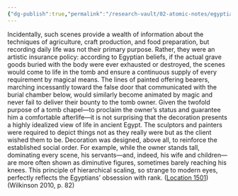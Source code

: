 ```yaml
---
{"dg-publish":true,"permalink":"/research-vault/02-atomic-notes/egyptian-beliefs-mean-that-grave-art-and-public-displays-are-highly-idealized-depictions/"}
---
```


Incidentally, such scenes provide a wealth of information about the techniques of agriculture, craft production, and food preparation, but recording daily life was not their primary purpose. Rather, they were an artistic insurance policy: according to Egyptian beliefs, if the actual grave goods buried with the body were ever exhausted or destroyed, the scenes would come to life in the tomb and ensure a continuous supply of every requirement by magical means. The lines of painted offering bearers, marching incessantly toward the false door that communicated with the burial chamber below, would similarly become animated by magic and never fail to deliver their bounty to the tomb owner. Given the twofold purpose of a tomb chapel—to proclaim the owner’s status and guarantee him a comfortable afterlife—it is not surprising that the decoration presents a highly idealized view of life in ancient Egypt. The sculptors and painters were required to depict things not as they really were but as the client wished them to be. Decoration was designed, above all, to reinforce the established social order. For example, while the owner stands tall, dominating every scene, his servants—and, indeed, his wife and children—are more often shown as diminutive figures, sometimes barely reaching his knees. This principle of hierarchical scaling, so strange to modern eyes, perfectly reflects the Egyptians’ obsession with rank. ([Location 1501](https://readwise.io/to_kindle?action=open&asin=B004FGMZAI&location=1501))(Wilkinson 2010, p. 82)
